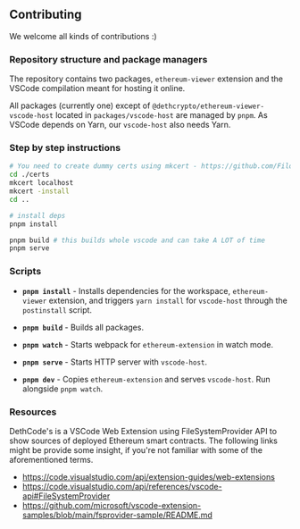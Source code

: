 ## Contributing

We welcome all kinds of contributions :)

### Repository structure and package managers

The repository contains two packages, `ethereum-viewer` extension and the VSCode
compilation meant for hosting it online.

All packages (currently one) except of `@dethcrypto/ethereum-viewer-vscode-host`
located in `packages/vscode-host` are managed by `pnpm`. As VSCode depends on
Yarn, our `vscode-host` also needs Yarn.

### Step by step instructions

```sh
# You need to create dummy certs using mkcert - https://github.com/FiloSottile/mkcert
cd ./certs
mkcert localhost
mkcert -install
cd ..

# install deps
pnpm install

pnpm build # this builds whole vscode and can take A LOT of time
pnpm serve
```

### Scripts

- **`pnpm install`** - Installs dependencies for the workspace,
  `ethereum-viewer` extension, and triggers `yarn install` for `vscode-host`
  through the `postinstall` script.

- **`pnpm build`** - Builds all packages.

- **`pnpm watch`** - Starts webpack for `ethereum-extension` in watch mode.

- **`pnpm serve`** - Starts HTTP server with `vscode-host`.

- **`pnpm dev`** - Copies `ethereum-extension` and serves `vscode-host`. Run
  alongside `pnpm watch`.

### Resources

DethCode's is a VSCode Web Extension using FileSystemProvider API to show
sources of deployed Ethereum smart contracts. The following links might be
provide some insight, if you're not familiar with some of the aforementioned
terms.

- https://code.visualstudio.com/api/extension-guides/web-extensions
- https://code.visualstudio.com/api/references/vscode-api#FileSystemProvider
- https://github.com/microsoft/vscode-extension-samples/blob/main/fsprovider-sample/README.md
